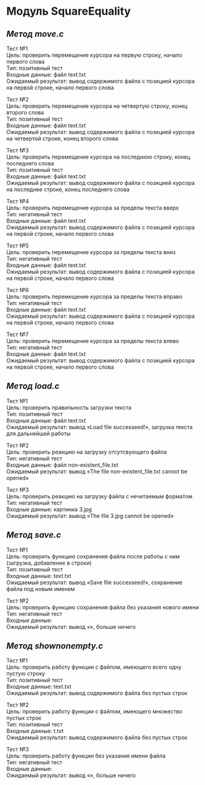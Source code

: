 # Модуль SquareEquality #

## _Метод move.c_ ##

Тест №1  
Цель: проверить перемещение курсора на первую строку, начало первого слова  
Тип: позитивный тест  
Входные данные: файл text.txt  
Ожидаемый результат: вывод содержимого файла с позицией курсора на первой строке, начало первого слова  

Тест №2  
Цель: проверить перемещение курсора на четвертую строку, конец второго слова  
Тип: позитивный тест  
Входные данные: файл text.txt  
Ожидаемый результат: вывод содержимого файла с позицией курсора на четвертой строке, конец второго слова  

Тест №3  
Цель: проверить перемещение курсора на последнюю строку, конец последнего слова  
Тип: позитивный тест  
Входные данные: файл text.txt  
Ожидаемый результат: вывод содержимого файла с позицией курсора на последнее строке, конец последнего слова  

Тест №4  
Цель: проверить перемещение курсора за пределы текста вверх  
Тип: негативный тест  
Входные данные: файл text.txt  
Ожидаемый результат: вывод содержимого файла с позицией курсора на первой строке, начало первого слова  

Тест №5  
Цель: проверить перемещение курсора за пределы текста вниз  
Тип: негативный тест  
Входные данные: файл text.txt  
Ожидаемый результат: вывод содержимого файла с позицией курсора на первой строке, начало первого слова

Тест №6  
Цель: проверить перемещение курсора за пределы текста вправо  
Тип: негативный тест  
Входные данные: файл text.txt  
Ожидаемый результат: вывод содержимого файла с позицией курсора на первой строке, начало первого слова

Тест №7  
Цель: проверить перемещение курсора за пределы текста влево  
Тип: негативный тест  
Входные данные: файл text.txt  
Ожидаемый результат: вывод содержимого файла с позицией курсора на первой строке, начало первого слова

## _Метод load.c_ ##

Тест №1  
Цель: проверить правильность загрузки текста  
Тип: позитивный тест  
Входные данные: файл text.txt  
Ожидаемый результат: вывод «Load file successeed!», загрузка текста для дальнейшей работы  

Тест №2  
Цель: проверить реакцию на загрузку отсутсвующего файла  
Тип: негативный тест  
Входные данные: файл non-existent_file.txt  
Ожидаемый результат: вывод «The file non-existent_file.txt cannot be opened»  

Тест №3  
Цель: проверить реакцию на загрузку файла с нечитаемым форматом  
Тип: негативный тест  
Входные данные: картинка 3.jpg  
Ожидаемый результат: вывод «The file 3.jpg cannot be opened»  

## _Метод save.c_ ##

Тест №1  
Цель: проверить функцию сохранения файла после работы с ним (загрузка, добавление в строки)  
Тип: позитивный тест  
Входные данные: text.txt  
Ожидаемый результат: вывод «Save file successeed!», сохранение файла под новым именем

Тест №2  
Цель: проверить функцию сохранения файла без указания нового имени  
Тип: негативный тест  
Входные данные:  
Ожидаемый результат: вывод «», больше ничего  

## _Метод shownonempty.c_ ##

Тест №1  
Цель: проверить работу функции с файлом, имеющего всего одну пустую строку  
Тип: позитивный тест  
Входные данные: text.txt  
Ожидаемый результат: вывод содержимого файла без пустых строк  

Тест №2  
Цель: проверить работу функции с файлом, имеющего множество пустых строк  
Тип: позитивный тест  
Входные данные: t.txt  
Ожидаемый результат: вывод содержимого файла без пустых строк

Тест №3  
Цель: проверить работу функции без указания имени файла  
Тип: негативный тест  
Входные данные:  
Ожидаемый результат: вывод «», больше ничего  



